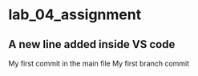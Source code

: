 # lab_04_assignment

## A new line added inside VS code
My first commit in the main file
My first branch commit